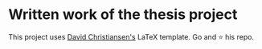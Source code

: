 # Written work of the thesis project

This project uses [David Christiansen's](https://github.com/david-christiansen/itu-thesis) LaTeX template. Go and :star: his repo.